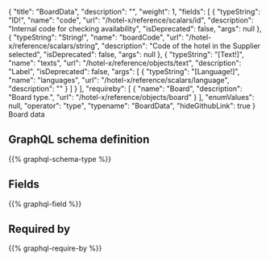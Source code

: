 {
  "title": "BoardData",
  "description": "",
  "weight": 1,
  "fields": [
    {
      "typeString": "ID!",
      "name": "code",
      "url": "/hotel-x/reference/scalars/id",
      "description": "Internal code for checking availability",
      "isDeprecated": false,
      "args": null
    },
    {
      "typeString": "String!",
      "name": "boardCode",
      "url": "/hotel-x/reference/scalars/string",
      "description": "Code of the hotel in the Supplier selected",
      "isDeprecated": false,
      "args": null
    },
    {
      "typeString": "[Text!]",
      "name": "texts",
      "url": "/hotel-x/reference/objects/text",
      "description": "Label",
      "isDeprecated": false,
      "args": [
        {
          "typeString": "[Language!]",
          "name": "languages",
          "url": "/hotel-x/reference/scalars/language",
          "description": ""
        }
      ]
    }
  ],
  "requireby": [
    {
      "name": "Board",
      "description": "Board type.",
      "url": "/hotel-x/reference/objects/board"
    }
  ],
  "enumValues": null,
  "operator": "type",
  "typename": "BoardData",
  "hideGithubLink": true
}
Board data
## GraphQL schema definition

{{% graphql-schema-type %}}

## Fields

{{% graphql-field %}}

## Required by

{{% graphql-require-by %}}
